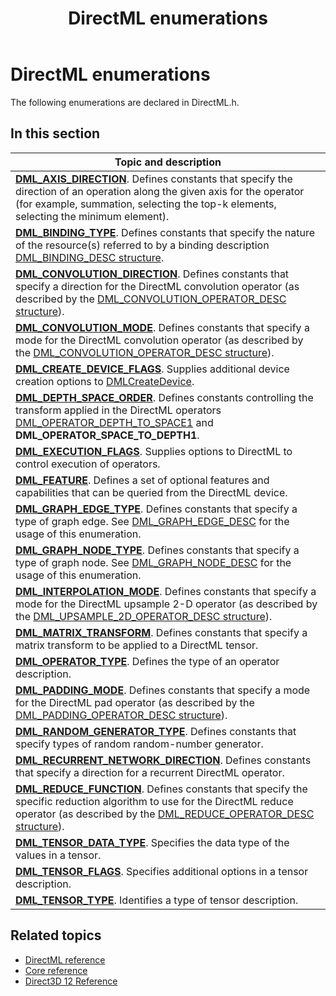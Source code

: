﻿---
title: DirectML enumerations
description: The following enumerations are declared in DirectML.h.
ms.localizationpriority: low
ms.topic: article
ms.date: 11/06/2020
ms.custom: 19H1
---

# DirectML enumerations

The following enumerations are declared in DirectML.h.

## In this section

| Topic and description |
|-|
| [**DML_AXIS_DIRECTION**](/windows/desktop/api/directml/ne-directml-dml_axis_direction). Defines constants that specify the direction of an operation along the given axis for the operator (for example, summation, selecting the top-k elements, selecting the minimum element). |
| [**DML_BINDING_TYPE**](/windows/desktop/api/directml/ne-directml-dml_binding_type). Defines constants that specify the nature of the resource(s) referred to by a binding description [DML_BINDING_DESC structure](/windows/desktop/api/directml/ns-directml-dml_binding_desc). |
| [**DML_CONVOLUTION_DIRECTION**](/windows/desktop/api/directml/ne-directml-dml_convolution_direction). Defines constants that specify a direction for the DirectML convolution operator (as described by the [DML_CONVOLUTION_OPERATOR_DESC structure](/windows/desktop/api/directml/ns-directml-dml_convolution_operator_desc)). |
| [**DML_CONVOLUTION_MODE**](/windows/desktop/api/directml/ne-directml-dml_convolution_mode). Defines constants that specify a mode for the DirectML convolution operator (as described by the [DML_CONVOLUTION_OPERATOR_DESC structure](/windows/desktop/api/directml/ns-directml-dml_convolution_operator_desc)). |
| [**DML_CREATE_DEVICE_FLAGS**](/windows/desktop/api/directml/ne-directml-dml_create_device_flags). Supplies additional device creation options to [DMLCreateDevice](/windows/desktop/api/directml/nf-directml-dmlcreatedevice). |
| [**DML_DEPTH_SPACE_ORDER**](/windows/desktop/api/directml/ne-directml-dml_depth_space_order). Defines constants controlling the transform applied in the DirectML operators [DML_OPERATOR_DEPTH_TO_SPACE1](/windows/win32/api/directml/ne-directml-dml_operator_type) and **DML_OPERATOR_SPACE_TO_DEPTH1**. |
| [**DML_EXECUTION_FLAGS**](/windows/desktop/api/directml/ne-directml-dml_execution_flags). Supplies options to DirectML to control execution of operators. |
| [**DML_FEATURE**](/windows/desktop/api/directml/ne-directml-dml_feature). Defines a set of optional features and capabilities that can be queried from the DirectML device. |
| [**DML_GRAPH_EDGE_TYPE**](/windows/desktop/api/directml/ne-directml-dml_graph_edge_type). Defines constants that specify a type of graph edge. See [DML_GRAPH_EDGE_DESC](/windows/win32/api/directml/ns-directml-dml_graph_edge_desc) for the usage of this enumeration. |
| [**DML_GRAPH_NODE_TYPE**](/windows/desktop/api/directml/ne-directml-dml_graph_node_type). Defines constants that specify a type of graph node. See [DML_GRAPH_NODE_DESC](/windows/win32/api/directml/ns-directml-dml_graph_node_desc) for the usage of this enumeration. |
| [**DML_INTERPOLATION_MODE**](/windows/desktop/api/directml/ne-directml-dml_interpolation_mode). Defines constants that specify a mode for the DirectML upsample 2-D operator (as described by the [DML_UPSAMPLE_2D_OPERATOR_DESC structure](/windows/desktop/api/directml/ns-directml-dml_upsample_2d_operator_desc)). |
| [**DML_MATRIX_TRANSFORM**](/windows/desktop/api/directml/ne-directml-dml_matrix_transform). Defines constants that specify a matrix transform to be applied to a DirectML tensor. |
| [**DML_OPERATOR_TYPE**](/windows/desktop/api/directml/ne-directml-dml_operator_type). Defines the type of an operator description. |
| [**DML_PADDING_MODE**](/windows/desktop/api/directml/ne-directml-dml_padding_mode). Defines constants that specify a mode for the DirectML pad operator (as described by the [DML_PADDING_OPERATOR_DESC structure](/windows/desktop/api/directml/ns-directml-dml_padding_operator_desc)). |
| [**DML_RANDOM_GENERATOR_TYPE**](/windows/win32/api/directml/ne-directml-dml_random_generator_type). Defines constants that specify types of random random-number generator. |
| [**DML_RECURRENT_NETWORK_DIRECTION**](/windows/desktop/api/directml/ne-directml-dml_recurrent_network_direction). Defines constants that specify a direction for a recurrent DirectML operator. |
| [**DML_REDUCE_FUNCTION**](/windows/desktop/api/directml/ne-directml-dml_reduce_function). Defines constants that specify the specific reduction algorithm to use for the DirectML reduce operator (as described by the [DML_REDUCE_OPERATOR_DESC structure](/windows/desktop/api/directml/ns-directml-dml_reduce_operator_desc)). |
| [**DML_TENSOR_DATA_TYPE**](/windows/desktop/api/directml/ne-directml-dml_tensor_data_type). Specifies the data type of the values in a tensor. |
| [**DML_TENSOR_FLAGS**](/windows/desktop/api/directml/ne-directml-dml_tensor_flags). Specifies additional options in a tensor description. |
| [**DML_TENSOR_TYPE**](/windows/desktop/api/directml/ne-directml-dml_tensor_type). Identifies a type of tensor description. |

## Related topics

* [DirectML reference](direct3d-directml-reference.md)
* [Core reference](direct3d-12-core-reference.md)
* [Direct3D 12 Reference](direct3d-12-reference.md)